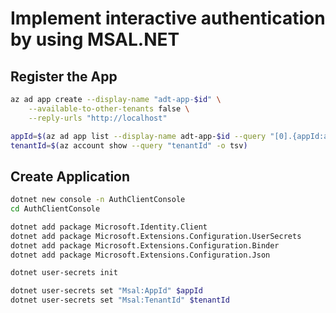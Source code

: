 # Implement interactive authentication by using MSAL.NET

## Register the App

```sh
az ad app create --display-name "adt-app-$id" \
    --available-to-other-tenants false \
    --reply-urls "http://localhost"

appId=$(az ad app list --display-name adt-app-$id --query "[0].{appId:appId}" -o tsv)
tenantId=$(az account show --query "tenantId" -o tsv)
```

## Create Application

```sh
dotnet new console -n AuthClientConsole
cd AuthClientConsole

dotnet add package Microsoft.Identity.Client
dotnet add package Microsoft.Extensions.Configuration.UserSecrets
dotnet add package Microsoft.Extensions.Configuration.Binder
dotnet add package Microsoft.Extensions.Configuration.Json

dotnet user-secrets init

dotnet user-secrets set "Msal:AppId" $appId
dotnet user-secrets set "Msal:TenantId" $tenantId
```
